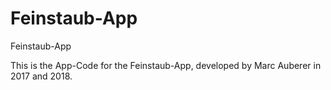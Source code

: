 # Feinstaub-App
Feinstaub-App

This is the App-Code for the Feinstaub-App, developed by Marc Auberer in 2017 and 2018.
